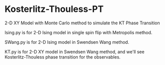 # Kosterlitz-Thouless-PT
2-D XY Model with Monte Carlo method to simulate the KT Phase Transition

Ising.py is for 2-D Ising model in single spin flip with Metropolis method.

SWang.py is for 2-D Ising model in Swendsen Wang method.

KT.py is for 2-D XY model in Swendsen Wang method, and we'll see Kosterlitz-Thouless phase transition for the observables.
